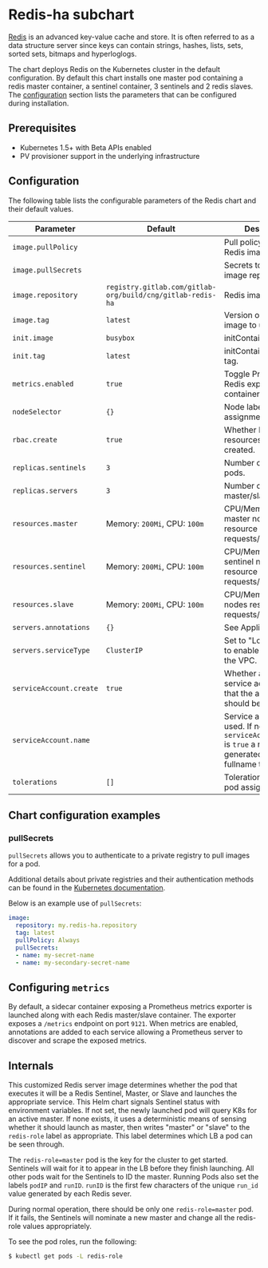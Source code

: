 # Redis-ha subchart

[Redis](https://redis.io/) is an advanced key-value cache and store. It is often referred
to as a data structure server since keys can contain strings, hashes, lists, sets,
sorted sets, bitmaps and hyperloglogs.

The chart deploys Redis on the Kubernetes cluster in the default configuration. By
default this chart installs one master pod containing a redis master container, a
sentinel container, 3 sentinels and 2 redis slaves. The [configuration](#configuration)
section lists the parameters that can be configured during installation.

## Prerequisites

- Kubernetes 1.5+ with Beta APIs enabled
- PV provisioner support in the underlying infrastructure

## Configuration

The following table lists the configurable parameters of the Redis chart and their
default values.

| Parameter               | Default                      | Description |
| ----------------------- | ---------------------------- | ----------- |
| `image.pullPolicy`      |                              | Pull policy for the Redis image.                       |
| `image.pullSecrets`     |                              | Secrets to use for image repository.                   |
| `image.repository`      | `registry.gitlab.com/gitlab-org/build/cng/gitlab-redis-ha`| Redis image.              |
| `image.tag`             | `latest`                     | Version of the Redis image to use.                     |
| `init.image`            | `busybox`                    | initContainer image.                                   |
| `init.tag`              | `latest`                     | initContainer image tag.                               |
| `metrics.enabled`       | `true`                       | Toggle Prometheus Redis exporter sidecar container.    |
| `nodeSelector`          | `{}`                         | Node labels for pod assignment.                        |
| `rbac.create`           | `true`                       | Whether RBAC resources should be created.              |
| `replicas.sentinels`    | `3`                          | Number of sentinel pods.                               |
| `replicas.servers`      | `3`                          | Number of redis master/slave pods.                     |
| `resources.master`      | Memory: `200Mi`, CPU: `100m` | CPU/Memory for master nodes resource requests/limits.  |
| `resources.sentinel`    | Memory: `200Mi`, CPU: `100m` | CPU/Memory for sentinel node resource requests/limits. |
| `resources.slave`       | Memory: `200Mi`, CPU: `100m` | CPU/Memory for slave nodes  resource requests/limits.  |
| `servers.annotations`   | `{}`                         | See Appliance mode.                                    |
| `servers.serviceType`   | `ClusterIP`                  | Set to "LoadBalancer" to enable access from the VPC.   |
| `serviceAccount.create` | `true`                       | Whether a new service account name that the agent will use should be created. |
| `serviceAccount.name`   |                              | Service account to be used. If not set and `serviceAccount.create` is `true` a name is generated using the fullname template. |
| `tolerations`           | `[]`                         | Toleration labels for pod assignment.                  |

## Chart configuration examples

### pullSecrets

`pullSecrets` allows you to authenticate to a private registry to pull images for a pod.

Additional details about private registries and their authentication methods can be
found in the [Kubernetes documentation](https://kubernetes.io/docs/concepts/containers/images/#specifying-imagepullsecrets-on-a-pod).

Below is an example use of `pullSecrets`:

```YAML
image:
  repository: my.redis-ha.repository
  tag: latest
  pullPolicy: Always
  pullSecrets:
  - name: my-secret-name
  - name: my-secondary-secret-name
```

## Configuring `metrics`

By default, a sidecar container exposing a Prometheus metrics exporter is launched
along with each Redis master/slave container. The exporter exposes a `/metrics` endpoint
on port `9121`. When metrics are enabled, annotations are added to each service allowing
a Prometheus server to discover and scrape the exposed metrics.

## Internals

This customized Redis server image determines whether the pod that executes it will
be a Redis Sentinel, Master, or Slave and launches the appropriate service. This Helm
chart signals Sentinel status with environment variables. If not set, the newly launched
pod will query K8s for an active master. If none exists, it uses a deterministic means
of sensing whether it should launch as master, then writes "master" or "slave" to the
`redis-role` label as appropriate. This label determines which LB a pod can be seen
through.

The `redis-role=master` pod is the key for the cluster to get started. Sentinels will
wait for it to appear in the LB before they finish launching. All other pods wait for
the Sentinels to ID the master. Running Pods also set the labels `podIP` and `runID`.
`runID` is the first few characters of the unique `run_id` value generated by each
Redis sever.

During normal operation, there should be only one `redis-role=master` pod. If it fails,
the Sentinels will nominate a new master and change all the redis-role values appropriately.

To see the pod roles, run the following:

```bash
$ kubectl get pods -L redis-role
```
